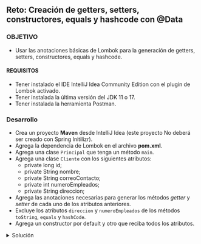 ## Reto: Creación de getters, setters, constructores, equals y hashcode con @Data

### OBJETIVO
- Usar las anotaciones básicas de Lombok para la generación de getters, setters, constructores, equals y hashcode.

#### REQUISITOS
- Tener instalado el IDE IntelliJ Idea Community Edition con el plugin de Lombok activado.
- Tener instalada la última versión del JDK 11 o 17.
- Tener instalada la herramienta Postman.


### Desarrollo
- Crea un proyecto **Maven** desde IntelliJ Idea (este proyecto No deberá ser creado con Spring Initilizr).
- Agrega la dependencia de Lombok en el archivo **pom.xml**.
- Agrega una clase `Principal` que tenga un método `main`.
- Agrega una clase `Cliente` con los siguientes atributos:
    - private long id;
    - private String nombre;
    - private String correoContacto;
    - private int numeroEmpleados;
    - private String direccion;
- Agrega las anotaciones necesarias para generar los métodos *getter* y *setter* de cada uno de los atributos anteriores.
- Excluye los atributos `direccion` y `numeroEmpleados` de los métodos `toString`, `equals` y `hashCode`.
- Agrega un constructor por default y otro que reciba todos los atributos.


<details>
	<summary>Solución</summary>
1. Crea un proyecto **Maven** desde el IDE IntelliJ Idea.

2. Agrega al proyecto, en el archivo **pom.xml** la dependencia de Lombok 

```xml
    <dependencies>
        <dependency>
            <groupId>org.projectlombok</groupId>
            <artifactId>lombok</artifactId>
            <version>1.18.16</version>
            <scope>provided</scope>
        </dependency>
    </dependencies>
```
3. Crea un nuevo paquete llamado `org.bedu.java.backend.sesion5.reto1` y adentro crea una clase llamada `Principal` que tenga un método `main` de la siguiente forma:
```java
public class Principal {
    public static void main(String[] args) {
        
    }
}
```

4. Crea un subpaquete llamado `model` y adentro de este una clase llamada `Cliente` y coloca los siguientes atributos:
```java
    private long id;
    private String nombre;
    private String correoContacto;
    private int numeroEmpleados;
    private String direccion;
```

5. Decora la clase `Cliente` con la anotación `@Data`, la cual le dice a **Lombok** que debe generar una serie de métodos, entre los que se encuentran:
```java
@Data
public class Cliente {
    private long id;
    private String nombre;
    private String correoContacto;
    private int numeroEmpleados;
    private String direccion;
}
```

6. Decora los atributos `numeroEmpleados` y `direccion` con las anotaciones `@ToString.Exclude` y `@EqualsAndHashCode.Exclude`, la cual indica a Lombok que no debe incluir los atributos marcados en los métodos `toString`, `equals` y `hashCode`.

```java
    @ToString.Exclude
    @EqualsAndHashCode.Exclude
    private int numeroEmpleados;

    @ToString.Exclude
    @EqualsAndHashCode.Exclude
    private String direccion;
```

7. En el método `main` crea una nueva inastancia de `Cliente` e imprime sus valores en la consola:
```java
public class Principal {
    public static void main(String[] args) {
        Cliente cliente = new Cliente();
        cliente.setDireccion("Dirección del cliente");
        cliente.setCorreoContacto("contacto@cliente.com");
        cliente.setNombre("Cliente importante");
        cliente.setNumeroEmpleados(100);

        System.out.printf("Datos del cliente %s", cliente);
    }
}
```

10. Ejecuta la aplicación, debes obtener un resultado como el siguiente:

![imagen](img/img_01.png)

</details>
